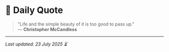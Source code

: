 # 📜 Daily Quote

> "Life and the simple beauty of it is too good to pass up."  
> — **Christopher McCandless**

---

_Last updated: 23 July 2025 ⏳_

